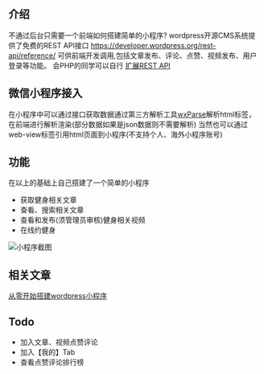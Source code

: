 
## 介绍
不通过后台只需要一个前端如何搭建简单的小程序?
wordpress开源CMS系统提供了免费的REST API接口
https://developer.wordpress.org/rest-api/reference/
可供前端开发调用,包括文章发布、评论、点赞、视频发布、用户登录等功能。
会PHP的同学可以自行
<a href="https://developer.wordpress.org/rest-api/extending-the-rest-api/" target="_blank" rel="noopener">扩展REST API</a>

## 微信小程序接入
在小程序中可以通过接口获取数据通过第三方解析工具<a href="https://github.com/icindy/wxParse/" target="_blank" rel="noopener">wxParse</a>解析html标签，在前端进行解析渲染(部分数据如果是json数据则不需要解析)
当然也可以通过web-view标签引用html页面到小程序(不支持个人、海外小程序账号)

## 功能
在以上的基础上自己搭建了一个简单的小程序

* 获取健身相关文章
* 查看、搜索相关文章
* 查看和发布(须管理员审核)健身相关视频
* 在线约健身

![小程序截图](https://www.jwdai.com.cn/images/screenShot.png)

## 相关文章
[从零开始搭建wordpress小程序](https://www.watch-life.net/wordpress-weixin-app)

## Todo
* 加入文章、视频点赞评论
* 加入【我的】Tab
* 查看点赞评论排行榜
